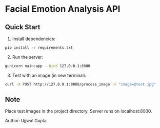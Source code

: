 # Facial Emotion Analysis API

## Quick Start

1. Install dependencies:
```bash
pip install -r requirements.txt
```

2. Run the server:
```bash
gunicorn main:app --bind 127.0.0.1:8080
```

3. Test with an image (in new terminal):
```bash
curl -X POST http://127.0.0.1:8080/process_image -F "image=@test.jpg"
```

## Note

Place test images in the project directory. Server runs on localhost:8000.

Author: Ujjwal Gupta
